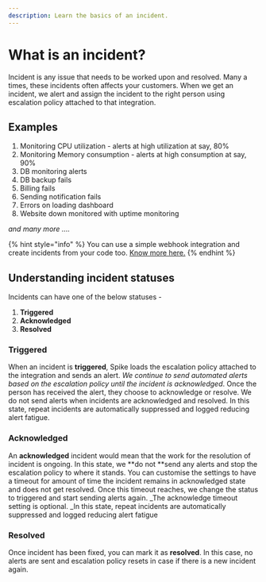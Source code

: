 ```yaml
---
description: Learn the basics of an incident.
---
```


# What is an incident?

Incident is any issue that needs to be worked upon and resolved. Many a times, these incidents often affects your customers. When we get an incident, we alert and assign the incident to the right person using escalation policy attached to that integration.

## Examples

1. Monitoring CPU utilization - alerts at high utilization at say, 80%
2. Monitoring Memory consumption - alerts at high consumption at say, 90%
3. DB monitoring alerts 
4. DB backup fails
5. Billing fails
6. Sending notification fails
7. Errors on loading dashboard
8. Website down monitored with uptime monitoring

_and many more ...._

{% hint style="info" %}
You can use a simple webhook integration and create incidents from your code too. [Know more here.](https://docs.spike.sh/integrations-guideline/integrating-with-webhooks)
{% endhint %}

## Understanding incident statuses

Incidents can have one of the below statuses - 

1. **Triggered**
2. **Acknowledged**
3. **Resolved**

### Triggered

When an incident is **triggered**, Spike loads the escalation policy attached to the integration and sends an alert. _We continue to send automated alerts based on the escalation policy until the incident is acknowledged_. Once the person has received the alert, they choose to acknowledge or resolve. We do not send alerts when incidents are acknowledged and resolved. In this state, repeat incidents are automatically suppressed and logged reducing alert fatigue.

### Acknowledged

An **acknowledged** incident would mean that the work for the resolution of incident is ongoing. In this state, we **do not **send any alerts and stop the escalation policy to where it stands. You can customise the settings to have a timeout for amount of time the incident remains in acknowledged state and does not get resolved. Once this timeout reaches, we change the status to triggered and start sending alerts again. _The acknowledge timeout setting is optional. _In this state, repeat incidents are automatically suppressed and logged reducing alert fatigue

### Resolved

Once incident has been fixed, you can mark it as **resolved**. In this case, no alerts are sent and escalation policy resets in case if there is a new incident again.

